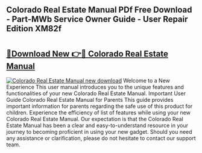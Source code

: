 ## Colorado Real Estate Manual PDf Free Download - Part-MWb Service Owner Guide - User Repair Edition XM82f

# <h2><a href="http://bc13946.oget.top/?id=Colorado+Real+Estate+Manual">🔗Download New 👉🔴 Colorado Real Estate Manual</a></h2>

[![Colorado Real Estate Manual new download](https://i.imgur.com/5g1atiW.png)](http://bc13946.oget.top/?id=Colorado+Real+Estate+Manual)
Welcome to a New Experience This user manual introduces you to the unique features and functionalities of your new Colorado Real Estate Manual. Important User Guide Colorado Real Estate Manual for Parents This guide provides important information for parents regarding the safe use of this product for children. Experience the efficiency of list of features while using your new Colorado Real Estate Manual. Our expectation is that the Colorado Real Estate Manual has been a clear and easy-to-understand resource in your journey to becoming proficient in using your new gadget. Should you need any assistance or clarification, please do not hesitate to contact our support team.
